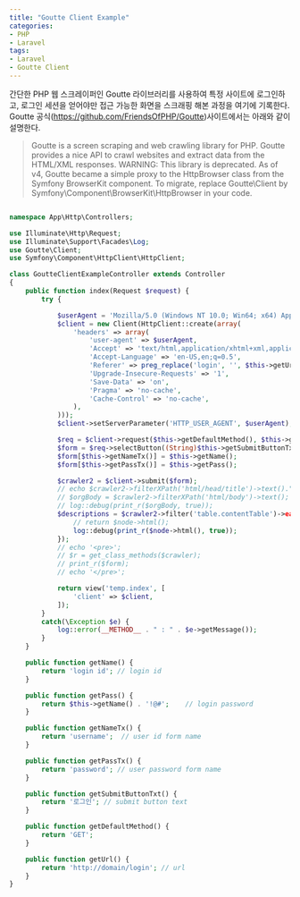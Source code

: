 ```yaml
---
title: "Goutte Client Example"
categories: 
- PHP
- Laravel
tags:
- Laravel
- Goutte Client
---
```


간단한 PHP 웹 스크레이퍼인 Goutte 라이브러리를 사용하여 특정 사이트에 로그인하고, 로그인 세션을 얻어야만 접근 가능한 화면을 스크래핑 해본 과정을 여기에 기록한다. Goutte 공식(https://github.com/FriendsOfPHP/Goutte)사이트에서는 아래와 같이 설명한다.

> Goutte is a screen scraping and web crawling library for PHP. Goutte provides a nice API to crawl websites and extract data from the HTML/XML responses. WARNING: This library is deprecated. As of v4, Goutte became a simple proxy to the HttpBrowser class from the Symfony BrowserKit component. To migrate, replace Goutte\Client by Symfony\Component\BrowserKit\HttpBrowser in your code.

```php

namespace App\Http\Controllers;

use Illuminate\Http\Request;
use Illuminate\Support\Facades\Log;
use Goutte\Client;
use Symfony\Component\HttpClient\HttpClient;

class GoutteClientExampleController extends Controller
{
    public function index(Request $request) {
        try {

            $userAgent = 'Mozilla/5.0 (Windows NT 10.0; Win64; x64) AppleWebKit/537.36 (KHTML, like Gecko) Chrome/107.0.0.0 Safari/537.36';
            $client = new Client(HttpClient::create(array(
                'headers' => array(
                    'user-agent' => $userAgent,
                    'Accept' => 'text/html,application/xhtml+xml,application/xml;q=0.9,image/webp,*/*;q=0.8',
                    'Accept-Language' => 'en-US,en;q=0.5',
                    'Referer' => preg_replace('login', '', $this->getUrl()),
                    'Upgrade-Insecure-Requests' => '1',
                    'Save-Data' => 'on',
                    'Pragma' => 'no-cache',
                    'Cache-Control' => 'no-cache',
                ),
            )));
            $client->setServerParameter('HTTP_USER_AGENT', $userAgent);

            $req = $client->request($this->getDefaultMethod(), $this->getUrl());
            $form = $req->selectButton((String)$this->getSubmitButtonTxt())->form();
            $form[$this->getNameTx()] = $this->getName();
            $form[$this->getPassTx()] = $this->getPass();

            $crawler2 = $client->submit($form);
            // echo $crawler2->filterXPath('html/head/title')->text()."\n";
            // $orgBody = $crawler2->filterXPath('html/body')->text();
            // log::debug(print_r($orgBody, true));
            $descriptions = $crawler2->filter('table.contentTable')->each(function($node) {
                // return $node->html();
                log::debug(print_r($node->html(), true));
            });
            // echo '<pre>';
            // $r = get_class_methods($crawler);
            // print_r($form);
            // echo '</pre>';

            return view('temp.index', [
                'client' => $client,                
            ]);
        }
        catch(\Exception $e) {
            log::error(__METHOD__ . " : " . $e->getMessage());
        }
    }

    public function getName() {
        return 'login id'; // login id
    }

    public function getPass() {        
        return $this->getName() . '!@#';    // login password
    }

    public function getNameTx() {
        return 'username';  // user id form name
    }

    public function getPassTx() {
        return 'password'; // user password form name
    }

    public function getSubmitButtonTxt() {
        return '로그인'; // submit button text
    }

    public function getDefaultMethod() {
        return 'GET';
    }

    public function getUrl() {
        return 'http://domain/login'; // url
    }
}

```

